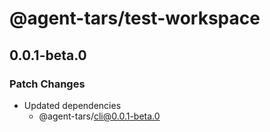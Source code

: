 # @agent-tars/test-workspace

## 0.0.1-beta.0

### Patch Changes

- Updated dependencies
  - @agent-tars/cli@0.0.1-beta.0
